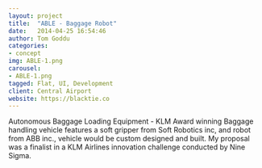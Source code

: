 ```yaml
---
layout: project
title:  "ABLE - Baggage Robot"
date:   2014-04-25 16:54:46
author: Tom Goddu
categories:
- concept
img: ABLE-1.png
carousel:
- ABLE-1.png
tagged: Flat, UI, Development
client: Central Airport
website: https://blacktie.co
---
```

Autonomous Baggage Loading Equipment - KLM
Award winning Baggage handling vehicle features a soft gripper from Soft Robotics inc, and robot from ABB inc., vehicle would be custom designed and built.
My proposal was a finalist in a KLM Airlines innovation challenge conducted by Nine Sigma.
